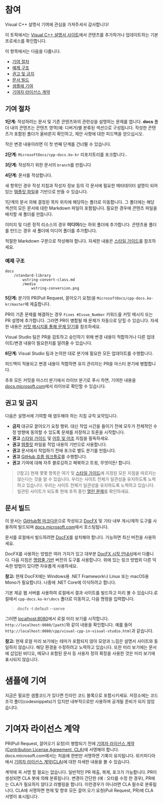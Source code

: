 ﻿# <a name="contributing"></a>참여

Visual C++ 설명서 기여에 관심을 가져주셔서 감사합니다!

이 토픽에서는 [Visual C++ 설명서 사이트](https://docs.microsoft.com/cpp)에서 콘텐츠를 추가하거나 업데이트하는 기본 프로세스를 확인합니다.

이 항목에서는 다음을 다룹니다.

* [기여 절차](#process-for-contributing)
* [예제 구조](#example-structure)
* [권고 및 금지](#dos-and-donts)
* [문서 빌드](#building-the-docs)
* [샘플에 기여](#contributing-to-samples)
* [기여자 라이선스 계약](#contributor-license-agreement)

## <a name="process-for-contributing"></a>기여 절차

**1단계:** 작성하려는 문서 및 기존 콘텐츠와의 관련성을 설명하는 문제를 엽니다.
**docs** 폴더 내의 콘텐츠는 콘텐츠 영역(예: 디버거)별 분류된 섹션으로 구성됩니다. 작성한 콘텐츠가 포함된 폴더가 올바른지 확인하고, 제안 사항에 대한 피드백을 얻으십시오.

작은 변경 내용이라면 이 첫 번째 단계를 건너뛸 수 있습니다.

**2단계:** `MicrosoftDocs/cpp-docs.ko-kr` 리포지토리를 포크합니다..

**3단계:** 작성하기 위한 문서의 `branch`를 만듭니다

**4단계:** 문서를 작성합니다.

새 항목인 경우 작성 지침과 작성자 정보 등의 각 문서에 필요한 메타데이터 설명이 되어 있는 [템플릿 파일](./styleguide/template.md)을 기반으로 만들 수 있습니다.

1단계의 문서 의해 결정된 목차 위치에 해당하는 폴더로 이동합니다.
그 폴더에는 해당 섹션의 모든 문서에 대한 Markdown 파일이 포함됩니다. 필요한 경우에 콘텐츠 파일을 배치할 새 폴더를 만듭니다.

이미지 및 다른 정적 리소스의 경우 **미디어**라는 하위 폴더에 추가합니다. 콘텐츠용 폴더를 만드는 경우 새 폴더에 미디어 폴더를 추가합니다.

적절한 Markdown 구문으로 작성해야 합니다. 자세한 내용은 [스타일 가이드](./styleguide/template.md)를 참조하세요.

### <a name="example-structure"></a>예제 구조

    docs
        /standard-library
            wstring-convert-class.md
            /media
                wstring-conversion.png

**5단계:** 분기의 PR(Pull Request, 끌어오기 요청)을 `MicrosoftDocs/cpp-docs.ko-kr/master`에 제출합니다.

PR이 기존 문제를 해결하는 경우 `Fixes #Issue_Number` 키워드를 커밋 메시지 또는 PR 설명에 추가합니다. 그러면 PR이 병합될 때 문제가 자동으로 닫힐 수 있습니다. 자세한 내용은 [커밋 메시지를 통해 문제 닫기](https://help.github.com/articles/closing-issues-via-commit-messages/)를 참조하세요.

Visual Studio 팀은 PR을 검토하고 승인하기 위해 변경 내용이 적합하거나 다른 업데이트/변경 내용이 필요한지를 알려줄 수 있습니다.

**6단계:** Visual Studio 팀과 논의한 대로 분기에 필요한 모든 업데이트를 수행합니다.

피드백이 적용되고 변경 내용이 적합하면 유지 관리자는 PR을 마스터 분기에 병합합니다.

추후 모든 커밋을 마스터 분기에서 라이브 분기로 푸시 하면, 기여한 내용을 [docs.microsoft.com](https://docs.microsoft.com/cpp/)에서 라이브로 확인할 수 있습니다.

## <a name="dos-and-donts"></a>권고 및 금지

다음은 설명서에 기여할 때 염두해야 하는 지침 규칙 요약입니다.

- **금지** 대규모 끌어오기 요청 행위. 대신 작업 시간을 들이기 전에 모두가 전체적인 수정 방향에 동의할 수 있도록 문제를 저장하고 토론을 시작합니다.
- **권고** [스타일 가이드](./styleguide/template.md) 및 [어투 및 어조](./styleguide/voice-tone.md) 지침을 필독하세요.
- **권고** [템플릿](./styleguide/template.md) 파일을 작업 내용의 기반으로 사용합니다.
- **권고** 문서에서 작업하기 전에 포크로 별도 분기를 만듭니다.
- **권고** [GitHub 흐름 워크플로](https://guides.github.com/introduction/flow/)를 수행합니다.
- **권고** 기여에 대해 자주 블로깅하고 페북하고 트윗, 무엇이든! 합니다.

> [!참고]
> 현재 몇몇 항목은 여기 및 [스타일 가이드](./styleguide/template.md)에 지정된 모든 지침을 따르지는 않는다는 것을 알 수 있습니다. 우리는 사이트 전체가 일관성을 유지하도록 노력하고 있습니다. 우리는 사이트 전체가 일관성을 유지하도록 노력하고 있습니다. 일관된 사이트가 되도록 현재 추적 중인 [열린 문제](https://github.com/MicrosoftDocs/cpp-docs.ko-kr/issues?q=is%3Aissue+is%3Aopen+label%3Aguidelines-adherence)를 확인하세요.

## <a name="building-the-docs"></a>문서 빌드

이 문서는 [GitHub형 마크다운](https://help.github.com/categories/writing-on-github/)으로 작성되고 [DocFX](https://dotnet.github.io/docfx/) 및 기타 내부 게시/제작 도구를 사용하여 빌드되며 [docs.microsoft.com](https://docs.microsoft.com/)에서 호스팅됩니다.

문서를 로컬에서 빌드하려면 [DocFX](https://dotnet.github.io/docfx/)를 설치해야 합니다. 가능하면 최신 버전을 사용하세요.

DocFX를 사용하는 방법은 여러 가지가 있고 대부분 [DocFX 시작 안내서](https://dotnet.github.io/docfx/tutorial/docfx_getting_started.html)에서 다룹니다. 다음 지침은 [명령줄 기반](https://dotnet.github.io/docfx/tutorial/docfx_getting_started.html#2-use-docfx-as-a-command-line-tool) 버전의 도구를 사용합니다. 위에 있는 링크 방법외 다른 익숙한 방법이 있다면 자유롭게 사용하세요.

**참고:** 현재 DocFX에는 Windows용 .NET Framework나 Linux 또는 macOS용 Mono가 필요합니다. 나중에 .NET Core에 이식하려고 합니다.

기본 제공 웹 서버를 사용하여 로컬에서 결과 사이트를 빌드하고 미리 볼 수 있습니다.로컬에서 `cpp-docs.ko-kr\docs` 폴더로 이동하고, 다음 명령을 입력합니다.

> docfx -t default --serve

그러면 [localhost:8080](http://localhost:8080)에서 로컬 미리 보기를 시작합니다. `http://localhost:8080/[path]`와 같이 내용을 확인합니다. 예를 들어 `http://localhost:8080/cpp/visual-cpp-in-visual-studio.html`과 같습니다.

**참고:** 현재 로컬 미리 보기에는 테마가 포함되지 않아 모양과 느낌은 설명서 사이트와 동일하지 않습니다. 해당 환경을 수정하려고 노력하고 있습니다. 또한 미리 보기에는 문서에 삽입된 비디오, 메모나 포함된 문서 등 사용자 정의 확장을 사용한 것은 미리 보기에 표시되지 않습니다.

# <a name="contributing-to-samples"></a>샘플에 기여

지금은 필요한 샘플코드가 있다면 인라인 코드 블록으로 포함시키세요. 저장소에는 코드 조각 폴더(codesnippets)가 있지만 내부적으로만 사용하며 공개될 준비가 되지 않았습니다.

# <a name="contributor-license-agreement"></a>기여자 라이선스 계약

PR(Pull Request, 끌어오기 요청)이 병합되기 전에 [기여자 라이선스 계약(Contribution License Agreement, CLA)](LICENSE)에 서명해야 합니다. docs.microsoft.com에서는 처음에 한번만 서명하면 기록이 유지됩니다. 위키피디아에서 [기여자 라이선스 계약(CLA)](https://en.wikipedia.org/wiki/Contributor_License_Agreement)에 대한 자세한 내용을 볼 수 있습니다.

계약에 꼭 서명 할 필요는 없습니다. 일반적인 PR 제출, 복제, 포크가 가능합니다. PR이 생성되면 CLA 봇에 의해 분류됩니다. 변경이 간단한 (예 : 오타를 수정 한 경우), PR에는 CLA가 필요하지 않다고 라벨링을 합니다. 이런경우가 아니라면 CLA 필수로 분류됩니다. CLA에 서명하면 현재 및 향후 모든 끌어 오기 요청(Pull Request, PR)에 CLA 서명이 표시됩니다.
